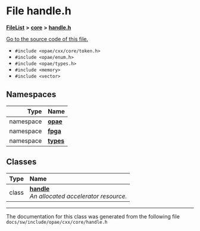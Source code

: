 
# File handle.h



[**FileList**](files.md) **>** [**core**](dir_23b1b9d7ef54caa3fa7bb54d9bc2d47a.md) **>** [**handle.h**](handle_8h.md)

[Go to the source code of this file.](handle_8h_source.md)



* `#include <opae/cxx/core/token.h>`
* `#include <opae/enum.h>`
* `#include <opae/types.h>`
* `#include <memory>`
* `#include <vector>`









## Namespaces

| Type | Name |
| ---: | :--- |
| namespace | [**opae**](namespaceopae.md) <br> |
| namespace | [**fpga**](namespaceopae_1_1fpga.md) <br> |
| namespace | [**types**](namespaceopae_1_1fpga_1_1types.md) <br> |

## Classes

| Type | Name |
| ---: | :--- |
| class | [**handle**](classopae_1_1fpga_1_1types_1_1handle.md) <br>_An allocated accelerator resource._  |














------------------------------
The documentation for this class was generated from the following file `docs/sw/include/opae/cxx/core/handle.h`